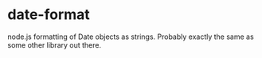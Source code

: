 date-format
===========

node.js formatting of Date objects as strings. Probably exactly the same as some other library out there.
